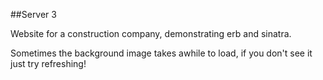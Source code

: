 ##Server 3

Website for a construction company, demonstrating erb and sinatra.

Sometimes the background image takes awhile to load, if you don't see it just try refreshing!

